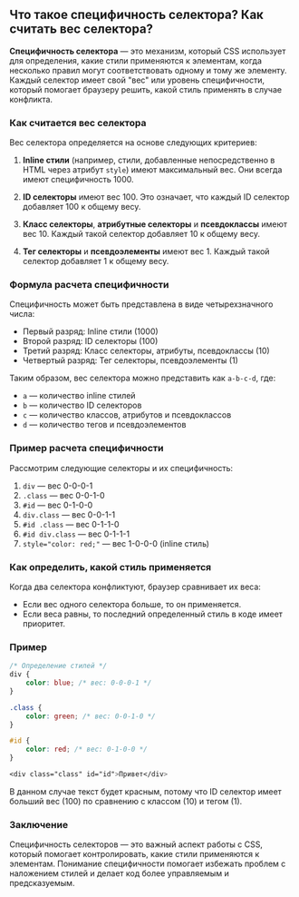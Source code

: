 ## Что такое специфичность селектора? Как считать вес селектора?

**Специфичность селектора** — это механизм, который CSS использует для определения, какие стили применяются к элементам, когда несколько правил могут соответствовать одному и тому же элементу. Каждый селектор имеет свой "вес" или уровень специфичности, который помогает браузеру решить, какой стиль применять в случае конфликта.

### Как считается вес селектора

Вес селектора определяется на основе следующих критериев:

1. **Inline стили** (например, стили, добавленные непосредственно в HTML через атрибут `style`) имеют максимальный вес. Они всегда имеют специфичность 1000.

2. **ID селекторы** имеют вес 100. Это означает, что каждый ID селектор добавляет 100 к общему весу.

3. **Класс селекторы**, **атрибутные селекторы** и **псевдоклассы** имеют вес 10. Каждый такой селектор добавляет 10 к общему весу.

4. **Тег селекторы** и **псевдоэлементы** имеют вес 1. Каждый такой селектор добавляет 1 к общему весу.

### Формула расчета специфичности

Специфичность может быть представлена в виде четырехзначного числа:

- Первый разряд: Inline стили (1000)
- Второй разряд: ID селекторы (100)
- Третий разряд: Класс селекторы, атрибуты, псевдоклассы (10)
- Четвертый разряд: Тег селекторы, псевдоэлементы (1)

Таким образом, вес селектора можно представить как `a-b-c-d`, где:
- `a` — количество inline стилей
- `b` — количество ID селекторов
- `c` — количество классов, атрибутов и псевдоклассов
- `d` — количество тегов и псевдоэлементов

### Пример расчета специфичности

Рассмотрим следующие селекторы и их специфичность:

1. `div` — вес 0-0-0-1
2. `.class` — вес 0-0-1-0
3. `#id` — вес 0-1-0-0
4. `div.class` — вес 0-0-1-1
5. `#id .class` — вес 0-1-1-0
6. `#id div.class` — вес 0-1-1-1
7. `style="color: red;"` — вес 1-0-0-0 (inline стиль)

### Как определить, какой стиль применяется

Когда два селектора конфликтуют, браузер сравнивает их веса:

- Если вес одного селектора больше, то он применяется.
- Если веса равны, то последний определенный стиль в коде имеет приоритет.

### Пример

```css
/* Определение стилей */
div {
    color: blue; /* вес: 0-0-0-1 */
}

.class {
    color: green; /* вес: 0-0-1-0 */
}

#id {
    color: red; /* вес: 0-1-0-0 */
}

<div class="class" id="id">Привет</div>
```

В данном случае текст будет красным, потому что ID селектор имеет больший вес (100) по сравнению с классом (10) и тегом (1).

### Заключение

Специфичность селекторов — это важный аспект работы с CSS, который помогает контролировать, какие стили применяются к элементам. Понимание специфичности помогает избежать проблем с наложением стилей и делает код более управляемым и предсказуемым.